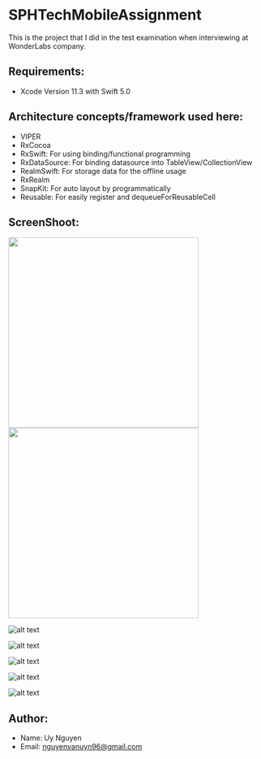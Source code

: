# SPHTechMobileAssignment
This is the project that I did in the test examination when interviewing at WonderLabs company.

## Requirements: 
* Xcode Version 11.3 with Swift 5.0

## Architecture concepts/framework used here:
* VIPER 
* RxCocoa
* RxSwift: For using binding/functional programming
* RxDataSource: For binding datasource into TableView/CollectionView
* RealmSwift: For storage data for the offline usage
* RxRealm
* SnapKit: For auto layout by programmatically
* Reusable: For easily register and dequeueForReusableCell

## ScreenShoot:
<img src="https://github.com/nguyenvanuyn96/SPHTechMobileAssignment/blob/master/screenshot_main.png" width="375">
<img src="https://github.com/nguyenvanuyn96/SPHTechMobileAssignment/blob/master/screenshot_pulltorefresh.png" width="375">

![alt text][main]

![alt text][pull_to_refresh]

![alt text][load_more]

![alt text][viewdetail_all]

![alt text][viewdetail_descrease]

[main]: https://github.com/nguyenvanuyn96/SPHTechMobileAssignment/blob/master/screenshot_main.png "Main page"
[pull_to_refresh]: https://github.com/nguyenvanuyn96/SPHTechMobileAssignment/blob/master/screenshot_pulltorefresh.png "Pull to fresh"
[load_more]: https://github.com/nguyenvanuyn96/SPHTechMobileAssignment/blob/master/screenshot_loadmore.png "Load more"
[viewdetail_all]: https://github.com/nguyenvanuyn96/SPHTechMobileAssignment/blob/master/screenshot_viewdetail_all.png "View detail all"
[viewdetail_descrease]: https://github.com/nguyenvanuyn96/SPHTechMobileAssignment/blob/master/screenshot_viewdetail_down.png "View detail quarters descrease"

## Author:
* Name: Uy Nguyen
* Email: nguyenvanuyn96@gmail.com
